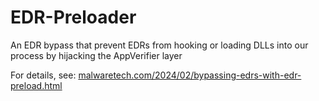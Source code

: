 # EDR-Preloader
 An EDR bypass that prevent EDRs from hooking or loading DLLs into our process by hijacking the AppVerifier layer

 For details, see: [malwaretech.com/2024/02/bypassing-edrs-with-edr-preload.html](https://malwaretech.com/2024/02/bypassing-edrs-with-edr-preload.html)
